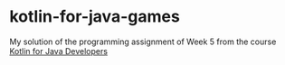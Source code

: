 # kotlin-for-java-games
My solution of the programming assignment of Week 5 from the course [Kotlin for Java Developers](https://www.coursera.org/learn/kotlin-for-java-developers)

